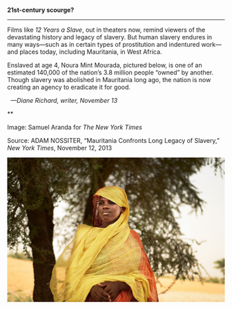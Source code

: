 **21st-century scourge?**

****

Films like *12 Years a Slave*, out in theaters now, remind viewers of the devastating history and legacy of slavery. But human slavery endures in many ways—such as in certain types of prostitution and indentured work—and places today, including Mauritania, in West Africa.

Enslaved at age 4, Noura Mint Mourada, pictured below, is one of an estimated 140,000 of the nation’s 3.8 million people “owned” by another. Though slavery was abolished in Mauritania long ago, the nation is now creating an agency to eradicate it for good.

  *—Diane Richard, writer, November 13*

**

Image: Samuel Aranda for *The New York Times*

Source: ADAM NOSSITER, “Mauritania Confronts Long Legacy of Slavery,” *New York Times*, November 12, 2013 

![](../images/13.11.13_Richard_SlaveEDIT.jpg)
